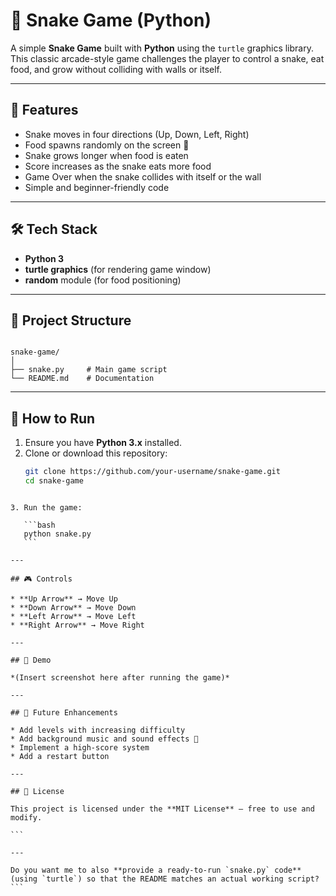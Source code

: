 
# 🐍 Snake Game (Python)

A simple **Snake Game** built with **Python** using the `turtle` graphics library.  
This classic arcade-style game challenges the player to control a snake, eat food, and grow without colliding with walls or itself.  

---

## 🚀 Features
- Snake moves in four directions (Up, Down, Left, Right)  
- Food spawns randomly on the screen 🍎  
- Snake grows longer when food is eaten  
- Score increases as the snake eats more food  
- Game Over when the snake collides with itself or the wall  
- Simple and beginner-friendly code  

---

## 🛠️ Tech Stack
- **Python 3**  
- **turtle graphics** (for rendering game window)  
- **random** module (for food positioning)  

---

## 📂 Project Structure
```

snake-game/
│
├── snake.py     # Main game script
└── README.md    # Documentation

````

---

## 📖 How to Run
1. Ensure you have **Python 3.x** installed.  
2. Clone or download this repository:  
   ```bash
   git clone https://github.com/your-username/snake-game.git
   cd snake-game
````

3. Run the game:

   ```bash
   python snake.py
   ```

---

## 🎮 Controls

* **Up Arrow** → Move Up
* **Down Arrow** → Move Down
* **Left Arrow** → Move Left
* **Right Arrow** → Move Right

---

## 📸 Demo

*(Insert screenshot here after running the game)*

---

## 🔮 Future Enhancements

* Add levels with increasing difficulty
* Add background music and sound effects 🎵
* Implement a high-score system
* Add a restart button

---

## 📜 License

This project is licensed under the **MIT License** – free to use and modify.

```

---

Do you want me to also **provide a ready-to-run `snake.py` code** (using `turtle`) so that the README matches an actual working script?
```
